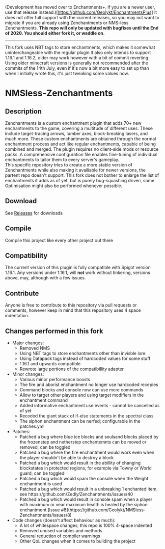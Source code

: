 (Development has moved over to Enchantments+, if you are a newer user, use that release instead.)[https://github.com/Geolykt/EnchantmentsPlus]
It does not offer full support with the current releases, so you may not want to migrate if you are already using Zenchantments or NMS-less Zenchantments.
<b> This repo will only be updated with bugfixes until the End of 2020. You should either fork it, or waddle on. </b>
<hr>
This fork uses NBT tags to store enchantments, which makes it somewhat uninterchangeable with the regular plugin
It also only intends to support 1.16.1 and 1.16.2, older may work however with a bit of commit reverting. Using older minecraft versions is generally not recommended after the commits of the 14th July, even if it's now a bit more easy to set up than when I initially wrote this, it's just tweaking some values now.

# NMSless-Zenchantments
## Description
Zenchantments is a custom enchantment plugin that adds 70+ new enchantments to the game, covering a multitude of different uses. These include target-tracing arrows, lumber axes, block-breaking lasers, and much more. These custom enchantments are obtained through the normal enchantment process and act like regular enchantments, capable of being combined and merged. The plugin requires no client-side mods or resource packs. A comprehensive configuration file enables fine-tuning of individual enchantments to tailor them to every server's gameplay. 
<br> This specific repository tries to create a more stable version of Zenchantments while also making it availiable for newer versions, the partent repo doesn't support. This fork does not bother to enlarge the list of enchantments it adds as of yet, but is purely bug-squashing driven, some Optimisation might also be performed whenever possible.

## Download
See [Releases](https://github.com/Geolykt/NMSless-Zenchantments/releases) for downloads

## Compile
Compile this project like every other project out there

## Compatibility
The current version of this plugin is fully compatible with Spigot version 1.16.1. Any versions under 1.16.1, will **not** work without tinkering, versions above, may, although with a few issues.

## Contribute
Anyone is free to contribute to this repository via pull requests or comments, however keep in mind that this repository uses 4 space indentation.

## Changes performed in this fork
<ul>
 <li>Major changes:
  <ul>
   <li>Removed NMS</li>
   <li>Using NBT tags to store enchantments other than invisble lore</li>
   <li>Using Datapack tags instead of hardcoded values for some stuff</li>
   <li>1.16.1 and upwards compatible</li>
   <li>Rewrote large portions of the compatibillity adapter</li>
  </ul>
 </li>
 <li>Minor changes:
  <ul>
   <li>Various minor performance boosts</li>
   <li>The fire and aborist enchantment no longer use hardcoded recepies</li>
   <li>Command blocks and console now can use more commands</li>
   <li>Allow to target other players and using target modifiers in the enchantment command</li>
   <li>Added informative enchantment use events - cannot be cancelled as of yet</li>
   <li>Recoded the giant stack of if-else statements in the spectral class</li>
   <li>The siphon enchantment can be nerfed; configurable in the patches.yml</li>
  </ul>
 </li>
 <li>Patches:
  <ul>
   <li>Patched a bug where blue ice blocks and soulsand blocks placed by the frozenstep and netherstep enchantemnts can be moved or removed; can be toggled</li>
   <li>Patched a bug where the fire enchantment would work even when the player shouldn't be able to destroy a block</li>
   <li>Patched a bug which would result in the abillity of changing blockstates in protected regions, for example via Towny or World guard; can be toggled</li>
   <li>Patched a bug which would spam the console when the Weight enchantment is used</li>
   <li>Patched a bug which would result in a unbreaking 1 enchanted item, see https://github.com/Zedly/Zenchantments/issues/40</li>
   <li>Patched a bug which would result in console spam when a player with maximum or near maximum health is healed by the siphon enchantment [Issue #8](https://github.com/Geolykt/NMSless-Zenchantments/issues/8)</li>
  </ul>
 </li>
 <li>Code changes (doesn't affect behaviour as much):
  <ul>
   <li>A lot of whitespace changes; this repo is 100% 4-space indented</li>
   <li>Removed unused variables and methods</li>
   <li>General reduction of compiler warnings</li>
   <li>Other QoL changes when it comes to building the project</li>
  </ul>
 </li>
</ul>
